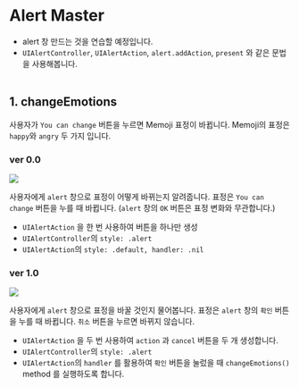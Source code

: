 # Alert Master
* alert 창 만드는 것을 연습할 예정입니다. 
* `UIAlertController`, `UIAlertAction`, `alert.addAction`, `present` 와 같은 문법을 사용해봅니다.
<br/><br/>

## 1. changeEmotions
사용자가  `You can change` 버튼을 누르면 Memoji 표정이 바뀝니다. Memoji의 표정은 `happy`와 `angry` 두 가지 입니다.

### ver 0.0
![](https://miro.medium.com/max/2000/1*pZb_vlkGrjkAlYqMpvWR_Q.png)

사용자에게 `alert` 창으로 표정이 어떻게 바뀌는지 알려줍니다. 표정은 `You can change` 버튼을 누를 때 바뀝니다. (`alert` 창의 `OK` 버튼은 표정 변화와 무관합니다.)
* `UIAlertAction` 을 한 번 사용하여 버튼을 하나만 생성
* `UIAlertController`의 `style: .alert`
* `UIAlertAction`의 `style: .default, handler: .nil` 

### ver 1.0
![](https://miro.medium.com/max/2000/1*qp_xMyMybUv8e1kCmHf_5w.png)

사용자에게 `alert` 창으로 표정을 바꿀 것인지 물어봅니다. 표정은 `alert` 창의 `확인` 버튼을 누를 때 바뀝니다. `취소` 버튼을 누르면 바뀌지 않습니다.
* `UIAlertAction` 을 두 번 사용하여 `action` 과 `cancel` 버튼을 두 개 생성합니다.
* `UIAlertController`의 `style: .alert`
* `UIAlertAction`의 `handler` 를 활용하여 `확인` 버튼을 눌렀을 때 `changeEmotions()` method 를 실행하도록 합니다.

